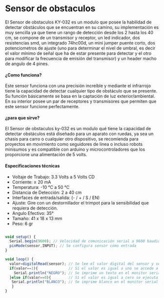 # Sensor de obstaculos

El Sensor de obstaculos KY-032 es un modulo que posee la habilidad de detectar obstáculos que se encuentran en su camino, 
su implementación es muy sencilla ya que tiene un rango de detección desde los 2 hasta los 40 cm, se compone de un transmisor y receptor, 
un led indicador, dos resistencias smd, un integrado 74hc00d, un mini jumper puente corto, dos potenciometros de ajuste (uno para determinar el nivel de umbral, 
es decir el valor mínimo de señal que ha de estar presente para detectar y el otro para modificar la frecuencia de emisión del transmisor) 
y un header macho de angulo de 4 pines.

#### ¿Como funciona?
Este sensor funciona con una precisión increíble y mediante el infrarrojo tiene la capacidad de detectar cualquier tipo de obstáculo que se presente. 
Su función básicamente se basa en la captación de luz exterior/ambiental. En su interior posee un par de receptores y transmisores que permiten que este sensor 
funcione perfectamente.

#### ¿para que sirve?
El Sensor de obstaculos ky-032 es un modulo qué tiene la capacidad de detectar obstáculos está diseñado para un aparato con ruedas, 
ya sea un chasis para carro o cualquier otro dispositivo, se recomienda para proyectos en movimiento como seguidores de linea o incluso 
robots minisumos y es compatible con arduino y microcontroladores que los proporcione una alimentación de 5 volts.

#### Especificaciones técnicas
- Voltaje de Trabajo: 3.3 Volts a 5 Volts CD
- Corriente:  ≥ 20 mA
- Temperatura:  -10 ℃   a  50 ℃
- Distancia de Detección:  2  a 40 cm
- Interfaces de entrada/salida:  (- / + / S / EN)
- Ajuste: Gire con un destornillador el trimpot para la sensibilidad que requiera de detección.
- Angulo Efectivo:  35°
- Tamaño: 41 x 18 x 13 mm
- Peso: 6 gr

```javascript

void setup() {
  Serial.begin(9600); // Velocidad de comunicación serial a 9600 baudios
  pinMode(sensor,INPUT); // Se configura sensor como entrada
}

void loop() {
  valor=digitalRead(sensor); // Se lee el valor digital del sensor y se asigna a valor
  if(valor==1){              // Sí el valor es igual a uno se accede a las instrucciones
    Serial.println("NEGRO"); // Se imprime un texto en el monitor serial
  }else if(valor==0){        // Sí el valor es igual a cero se ejecuta la instrucción  
   Serial.println("BLANCO"); // Se imprime blanco en el monitor serial
   }
}
```
